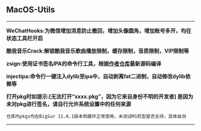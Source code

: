## MacOS-Utils

---

**WeChatHooks:为微信增加消息防止撤回，增加头像圆角，增加账号多开，均在状态工具栏开启**

**酷我音乐Crack:解锁酷我音乐歌曲播放限制，缓存限制，音质限制，VIP限制等**

**zsign:使用证书签名IPA的命令行工具，根据[作者仓库](https://github.com/zhlynn/zsign)最新源码编译**

**injectipa:命令行一键注入dylib至ipa中，自动剥离fat二进制，自动修改dylib依赖等**

**打开pkg时如提示:[无法打开“xxxx.pkg”，因为它来自身份不明的开发者] 是因为未对pkg进行签名，请自行允许系统设置中的任何来源**

` 仓库内pkgs均在BigSur 11.6.1版本构建并正常使用，未测试M1机型是否支持，具体自测
`

---

